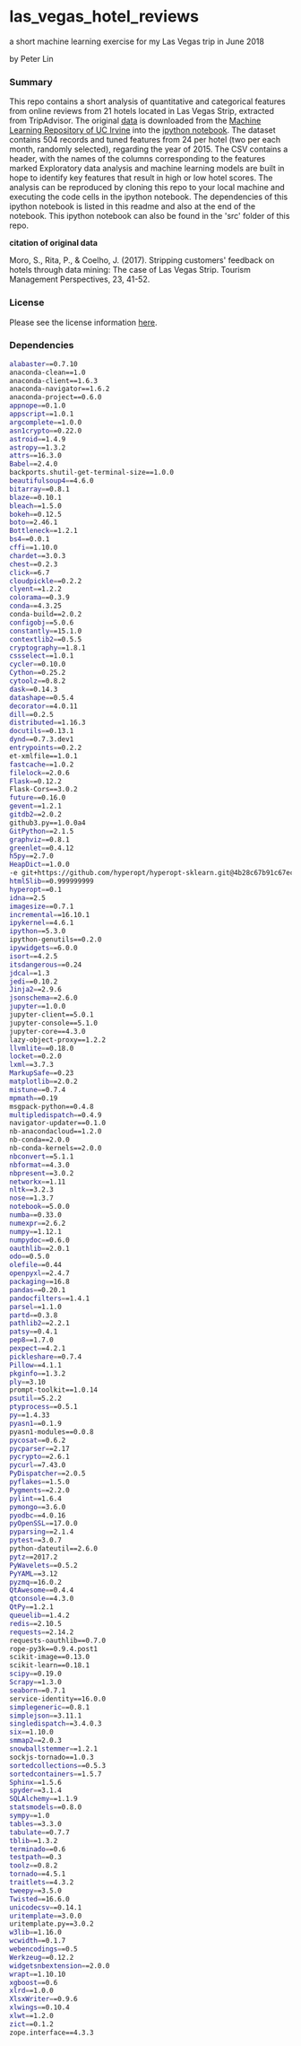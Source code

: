 # las_vegas_hotel_reviews
a short machine learning exercise for my Las Vegas trip in June 2018

by Peter Lin

### Summary

This repo contains a short analysis of quantitative and categorical features from online reviews from 21 hotels located in Las Vegas Strip, extracted from TripAdvisor. The original [data](http://archive.ics.uci.edu/ml/machine-learning-databases/00397/LasVegasTripAdvisorReviews-Dataset.csv) is downloaded from the [Machine Learning Repository of UC Irvine](http://archive.ics.uci.edu/ml/datasets/Las+Vegas+Strip) into the [ipython notebook](https://github.com/peter0083/las_vegas_hotel_reviews/blob/master/src/vegas_trip_analysis.ipynb). The dataset contains 504 records and tuned features from
24 per hotel (two per each month, randomly selected), regarding the year of 2015. The CSV contains a header, with the names of the columns corresponding to the features marked Exploratory data analysis and machine learning models are built in hope to identify key features that result in high or low hotel scores. The analysis can be reproduced by cloning this repo to your local machine and executing the code cells in the ipython notebook. The dependencies of this ipython notebook is listed in this readme and also at the end of the notebook. This ipython notebook can also be found in the 'src' folder of this repo.

**citation of original data**

Moro, S., Rita, P., & Coelho, J. (2017). Stripping customers' feedback on hotels through data mining: The case of Las Vegas Strip. Tourism Management Perspectives, 23, 41-52.

### License

Please see the license information [here](https://github.com/peter0083/las_vegas_hotel_reviews/blob/master/LICENSE).

### Dependencies

```bash
alabaster==0.7.10
anaconda-clean==1.0
anaconda-client==1.6.3
anaconda-navigator==1.6.2
anaconda-project==0.6.0
appnope==0.1.0
appscript==1.0.1
argcomplete==1.0.0
asn1crypto==0.22.0
astroid==1.4.9
astropy==1.3.2
attrs==16.3.0
Babel==2.4.0
backports.shutil-get-terminal-size==1.0.0
beautifulsoup4==4.6.0
bitarray==0.8.1
blaze==0.10.1
bleach==1.5.0
bokeh==0.12.5
boto==2.46.1
Bottleneck==1.2.1
bs4==0.0.1
cffi==1.10.0
chardet==3.0.3
chest==0.2.3
click==6.7
cloudpickle==0.2.2
clyent==1.2.2
colorama==0.3.9
conda==4.3.25
conda-build==2.0.2
configobj==5.0.6
constantly==15.1.0
contextlib2==0.5.5
cryptography==1.8.1
cssselect==1.0.1
cycler==0.10.0
Cython==0.25.2
cytoolz==0.8.2
dask==0.14.3
datashape==0.5.4
decorator==4.0.11
dill==0.2.5
distributed==1.16.3
docutils==0.13.1
dynd==0.7.3.dev1
entrypoints==0.2.2
et-xmlfile==1.0.1
fastcache==1.0.2
filelock==2.0.6
Flask==0.12.2
Flask-Cors==3.0.2
future==0.16.0
gevent==1.2.1
gitdb2==2.0.2
github3.py==1.0.0a4
GitPython==2.1.5
graphviz==0.8.1
greenlet==0.4.12
h5py==2.7.0
HeapDict==1.0.0
-e git+https://github.com/hyperopt/hyperopt-sklearn.git@4b28c67b91c67ecea32bc27d64c15b2635991336#egg=hpsklearn
html5lib==0.999999999
hyperopt==0.1
idna==2.5
imagesize==0.7.1
incremental==16.10.1
ipykernel==4.6.1
ipython==5.3.0
ipython-genutils==0.2.0
ipywidgets==6.0.0
isort==4.2.5
itsdangerous==0.24
jdcal==1.3
jedi==0.10.2
Jinja2==2.9.6
jsonschema==2.6.0
jupyter==1.0.0
jupyter-client==5.0.1
jupyter-console==5.1.0
jupyter-core==4.3.0
lazy-object-proxy==1.2.2
llvmlite==0.18.0
locket==0.2.0
lxml==3.7.3
MarkupSafe==0.23
matplotlib==2.0.2
mistune==0.7.4
mpmath==0.19
msgpack-python==0.4.8
multipledispatch==0.4.9
navigator-updater==0.1.0
nb-anacondacloud==1.2.0
nb-conda==2.0.0
nb-conda-kernels==2.0.0
nbconvert==5.1.1
nbformat==4.3.0
nbpresent==3.0.2
networkx==1.11
nltk==3.2.3
nose==1.3.7
notebook==5.0.0
numba==0.33.0
numexpr==2.6.2
numpy==1.12.1
numpydoc==0.6.0
oauthlib==2.0.1
odo==0.5.0
olefile==0.44
openpyxl==2.4.7
packaging==16.8
pandas==0.20.1
pandocfilters==1.4.1
parsel==1.1.0
partd==0.3.8
pathlib2==2.2.1
patsy==0.4.1
pep8==1.7.0
pexpect==4.2.1
pickleshare==0.7.4
Pillow==4.1.1
pkginfo==1.3.2
ply==3.10
prompt-toolkit==1.0.14
psutil==5.2.2
ptyprocess==0.5.1
py==1.4.33
pyasn1==0.1.9
pyasn1-modules==0.0.8
pycosat==0.6.2
pycparser==2.17
pycrypto==2.6.1
pycurl==7.43.0
PyDispatcher==2.0.5
pyflakes==1.5.0
Pygments==2.2.0
pylint==1.6.4
pymongo==3.6.0
pyodbc==4.0.16
pyOpenSSL==17.0.0
pyparsing==2.1.4
pytest==3.0.7
python-dateutil==2.6.0
pytz==2017.2
PyWavelets==0.5.2
PyYAML==3.12
pyzmq==16.0.2
QtAwesome==0.4.4
qtconsole==4.3.0
QtPy==1.2.1
queuelib==1.4.2
redis==2.10.5
requests==2.14.2
requests-oauthlib==0.7.0
rope-py3k==0.9.4.post1
scikit-image==0.13.0
scikit-learn==0.18.1
scipy==0.19.0
Scrapy==1.3.0
seaborn==0.7.1
service-identity==16.0.0
simplegeneric==0.8.1
simplejson==3.11.1
singledispatch==3.4.0.3
six==1.10.0
smmap2==2.0.3
snowballstemmer==1.2.1
sockjs-tornado==1.0.3
sortedcollections==0.5.3
sortedcontainers==1.5.7
Sphinx==1.5.6
spyder==3.1.4
SQLAlchemy==1.1.9
statsmodels==0.8.0
sympy==1.0
tables==3.3.0
tabulate==0.7.7
tblib==1.3.2
terminado==0.6
testpath==0.3
toolz==0.8.2
tornado==4.5.1
traitlets==4.3.2
tweepy==3.5.0
Twisted==16.6.0
unicodecsv==0.14.1
uritemplate==3.0.0
uritemplate.py==3.0.2
w3lib==1.16.0
wcwidth==0.1.7
webencodings==0.5
Werkzeug==0.12.2
widgetsnbextension==2.0.0
wrapt==1.10.10
xgboost==0.6
xlrd==1.0.0
XlsxWriter==0.9.6
xlwings==0.10.4
xlwt==1.2.0
zict==0.1.2
zope.interface==4.3.3
```
